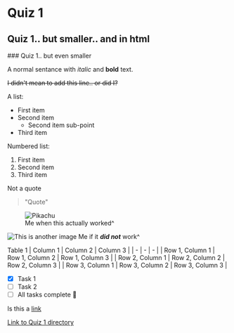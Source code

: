 # Quiz 1
<h2>Quiz 1.. but smaller.. and in html</h2>
### Quiz 1.. but even smaller
  
A normal sentance with *italic* and **bold** text.
  
~~I didn't mean to add this line.. or did I?~~
  
A list:
- First item
- Second item
  - Second item sub-point
- Third item
  
Numbered list:
1. First item
2. Second item
3. Third item
  
Not a quote
> "Quote"
  
<figure align= "left">
  <img src="https://pbs.twimg.com/media/DqJk8PrU0AI8IzU?format=jpg&name=small" alt="Pikachu">
  <figcaption>Me when this actually worked^</figcaption>
</figure>

![This is another image](https://media.wired.com/photos/5926dc8ecfe0d93c474319dd/master/pass/PikachuTA-EWEATA.jpg)
Me if it ***did not*** work^
  
Table 1
| Column 1 | Column 2 | Column 3 |
| - | - | - |
| Row 1, Column 1 | Row 1, Column 2 | Row 1, Column 3 |
| Row 2, Column 1 | Row 2, Column 2 | Row 2, Column 3 |
| Row 3, Column 1 | Row 3, Column 2 | Row 3, Column 3 |

- [x] Task 1
- [ ] Task 2
- [ ] All tasks complete :tada:

Is this a [link](https://docs.github.com/en/get-started/writing-on-github/getting-started-with-writing-and-formatting-on-github/basic-writing-and-formatting-syntax)

[Link to Quiz 1 directory](https://github.com/OREL-group/Project-Management/tree/main/Quiz%201)

